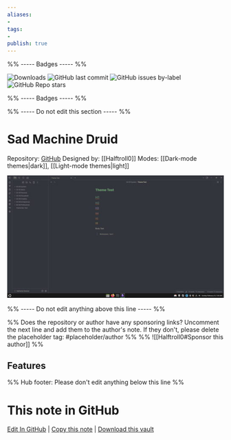 ```yaml
---
aliases:
- 
tags: 
- 
publish: true
---
```


%% ----- Badges ----- %%

![Downloads](https://img.shields.io/badge/downloads-689-573E7A?style=for-the-badge&logo=)
![GitHub last commit](https://img.shields.io/github/last-commit/Halftroll0/Sad-Machine-Druid?color=573E7A&label=last%20update&logo=github&style=for-the-badge)
![GitHub issues by-label](https://img.shields.io/github/issues/Halftroll0/Sad-Machine-Druid/help%20wanted?color=573E7A&logo=github&style=for-the-badge) 
![GitHub Repo stars](https://img.shields.io/github/stars/Halftroll0/Sad-Machine-Druid?color=573E7A&logo=github&style=for-the-badge)

%% ----- Badges ----- %%

%% ----- Do not edit this section ----- %%

# Sad Machine Druid

Repository: [GitHub](https://github.com/Halftroll0/Sad-Machine-Druid)
Designed by: [[Halftroll0]]
Modes: [[Dark-mode themes|dark]], [[Light-mode themes|light]]



![screenshot](https://github.com/Halftroll0/Sad-Machine-Druid/raw/HEAD/sad_machine_druid_screenshot_v1.jpg)

%% ----- Do not edit anything above this line ----- %% 

%% Does the repository or author have any sponsoring links? Uncomment the next line and add them to the author's note. If they don't, please delete the placeholder tag: #placeholder/author %%
%% ![[Halftroll0#Sponsor this author]] %%


## Features



%% Hub footer: Please don't edit anything below this line %%

# This note in GitHub

<span class="git-footer">[Edit In GitHub](https://github.dev/obsidian-community/obsidian-hub/blob/main/02%20-%20Community%20Expansions/02.05%20All%20Community%20Expansions/Themes/Sad%20Machine%20Druid.md "git-hub-edit-note") | [Copy this note](https://raw.githubusercontent.com/obsidian-community/obsidian-hub/main/02%20-%20Community%20Expansions/02.05%20All%20Community%20Expansions/Themes/Sad%20Machine%20Druid.md "git-hub-copy-note") | [Download this vault](https://github.com/obsidian-community/obsidian-hub/archive/refs/heads/main.zip "git-hub-download-vault") </span>
